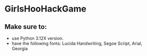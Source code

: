 # GirlsHooHackGame

## Make sure to:
- use Python 3.12X version.
- have the following fonts: Lucida Handwriting, Segoe Script, Arial, Georgia
